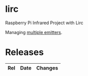 # lirc

Raspberry Pi Infrared Project with Lirc

Managing [multiple emitters](http://commandir.com/content/view/38/59/index.html).

# Releases

Rel|Date|Changes
---|----|----

